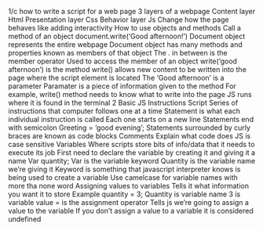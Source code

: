 1/c how to write a script for a web page
3 layers of a webpage
Content layer
Html
Presentation layer
Css
Behavior layer
Js 
Change how the page behaves like adding interactivity
How to use objects and methods
Call a method of an object
document.write(‘Good afternoon!’)
Document object represents the entire webpage
Document object has many methods and properties known as members of that object
The . in between is the member operator 
Used to access the member of an object 
write(‘good afternoon’) is the method
write() allows new content to be written into the page where the script element is located 
The ‘Good afternoon’ is a parameter
Paramater is a piece of information given to the method
For example, write() method needs to know what to write into the page
JS runs where it is found in the terminal
2 Basic JS Instructions
Script
Series of instructions that computer follows one at a time
Statement is what each individual instruction is called 
Each one starts on a new line
Statements end with semicolon
Greeting = ‘good evening’; 
Statements surrounded by curly braces are known as code blocks
Comments
Explain what code does
JS is case sensitive
Variables
Where scripts store bits of info/data that it needs to execute its job
First need to declare the variable by creating it and giving it a name
Var quantity;
Var is the variable keyword
Quantity is the variable name we’re giving it
Keyword is something that javascript interpreter knows is being used to create a variable
Use camelcase for variable names with more tha none word
Assigning values to variables
Tells it what information you want it to store
Example quantity = 3;
Quantity is variable name
3 is variable value
= is the assignment operator
Tells js we’re going to assign a value to the variable
If you don’t assign a value to a variable it is considered undefined
